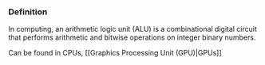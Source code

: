 ### Definition
In computing, an arithmetic logic unit (ALU) is a combinational digital circuit that performs arithmetic and bitwise operations on integer binary numbers.

Can be found in CPUs, [[Graphics Processing Unit (GPU)|GPUs]]
